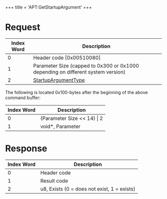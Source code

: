 +++
title = 'APT:GetStartupArgument'
+++

# Request

| Index Word | Description                                                                      |
|------------|----------------------------------------------------------------------------------|
| 0          | Header code \[0x00510080\]                                                       |
| 1          | Parameter Size (capped to 0x300 or 0x1000 depending on different system version) |
| 2          | [StartupArgumentType](NS_and_APT_Services#StartupArgumentType "wikilink")        |

The following is located 0x100-bytes after the beginning of the above
command buffer:

| Index Word | Description                   |
|------------|-------------------------------|
| 0          | (Parameter Size \<\< 14) \| 2 |
| 1          | void\*, Parameter             |

# Response

| Index Word | Description                                 |
|------------|---------------------------------------------|
| 0          | Header code                                 |
| 1          | Result code                                 |
| 2          | u8, Exists (0 = does not exist, 1 = exists) |